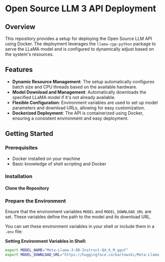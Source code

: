 # Open Source LLM 3 API Deployment

## Overview

This repository provides a setup for deploying the Open Source LLM API using Docker. The deployment leverages the `llama-cpp-python` package to serve the LLaMA model and is configured to dynamically adjust based on the system's resources.

## Features

- **Dynamic Resource Management**: The setup automatically configures batch size and CPU threads based on the available hardware.
- **Model Download and Management**: Automatically downloads the specified LLaMA model if it's not already available.
- **Flexible Configuration**: Environment variables are used to set up model parameters and download URLs, allowing for easy customization.
- **Dockerized Deployment**: The API is containerized using Docker, ensuring a consistent environment and easy deployment.

## Getting Started

### Prerequisites

- Docker installed on your machine
- Basic knowledge of shell scripting and Docker

### Installation

#### Clone the Repository

### Prepare the Environment

Ensure that the environment variables `MODEL` and `MODEL_DOWNLOAD_URL` are set. These variables define the path to the model and its download URL.

You can set these environment variables in your shell or include them in a `.env` file:

**Setting Environment Variables in Shell:**

   ```bash
   export MODEL_NAME="Meta-Llama-3-8B-Instruct-Q4_K_M.gguf"
   export MODEL_DOWNLOAD_URL="https://huggingface.co/bartowski/Meta-Llama-3-8B-Instruct-GGUF/resolve/main/Meta-Llama-3-8B-Instruct-Q4_K_M.gguf?download=true"

